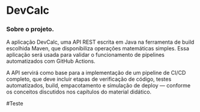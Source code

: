 # DevCalc

### Sobre o projeto.

A aplicação DevCalc, uma API REST escrita em Java na ferramenta de build escolhida Maven, que disponibiliza operações matemáticas simples. Essa aplicação será usada para validar o funcionamento de pipelines automatizados com GitHub Actions.

A API servirá como base para a implementação de um pipeline de CI/CD completo, que deve incluir etapas de verificação de código, testes automatizados, build, empacotamento e simulação de deploy — conforme os conceitos discutidos nos capítulos do material didático.

#Teste